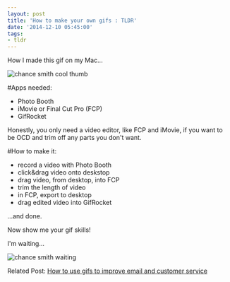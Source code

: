 ```yaml
---
layout: post
title: 'How to make your own gifs : TLDR'
date: '2014-12-10 05:45:00'
tags:
- tldr
---
```


How I made this gif on my Mac...

![chance smith cool thumb](http://chancesmith.org/gifs/chance-cool-were-on-it.gif)

#Apps needed:
* Photo Booth
* iMovie or Final Cut Pro (FCP)
* GifRocket

Honestly, you only need a video editor, like FCP and iMovie, if you want to be OCD and trim off any parts you don't want.

#How to make it:

* record a video with Photo Booth
* click&drag video onto deskstop
* drag video, from desktop, into FCP
* trim the length of video
* in FCP, export to desktop
* drag edited video into GifRocket

...and done.

Now show me your gif skills!

I'm waiting...

![chance smith waiting](http://chancesmith.org/gifs/chance-operator-is-standing-by.gif)

Related Post:
[How to use gifs to improve email and customer service](http://blog.chancesmith.org/making-customer-service-and-email-personal/)